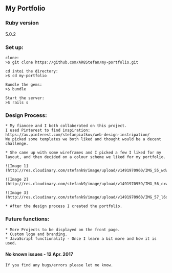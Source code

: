 ## My Portfolio

### Ruby version
5.0.2

### Set up:

	clone:
	>$ git clone https://github.com/AR8Stefan/my-portfolio.git

	cd intoi the directory:
	>$ cd my-portfolio	

	Bundle the gems:
	>$ bundle

	Start the server:
	>$ rails s

### Design Process:

	* My fiancee and I both collaberated on this project.
	I used Pinterest to find inspiration: https://au.pinterest.com/stefanpiatkov/web-design-instripation/
	We picked some templates we both liked and thought would be a decent challenge.

	* She came up with some wireframes and I picked a few I liked for my layout, and then decided on a colour scheme we liked for my portfolio. 

	![Image 1](http://res.cloudinary.com/stefank9/image/upload/v1491970960/IMG_55_wdwpzt.png)

	![Image 2](http://res.cloudinary.com/stefank9/image/upload/v1491970959/IMG_56_cxw93q.png)

	![Image 3](http://res.cloudinary.com/stefank9/image/upload/v1491970960/IMG_57_l6o0uh.png)

	* After the design process I created the portfolio.

### Future functions:

	* More Projects to be displayed on the front page.
	* Custom logo and branding.
	* JavaScript functionality - Once I learn a bit more and how it is used.

#### No known issues - 12 Apr. 2017 

	If you find any bugs/errors please let me know.
